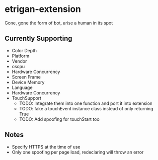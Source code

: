 # etrigan-extension
Gone, gone the form of bot, arise a human in its spot


## Currently Supporting
- Color Depth 
- Platform
- Vendor
- oscpu
- Hardware Concurrency
- Screen Frame
- Device Memory 
- Language
- Hardware Concurrency
- TouchSupport 
  - TODO: Integrate them into one function and port it into extension 
  - TODO: fake a touchEvent instance class instead of only returning True
  - TODO: Add spoofing for touchStart too


## Notes
- Specify HTTPS at the time of use
- Only one spoofing per page load, redeclaring will throw an error